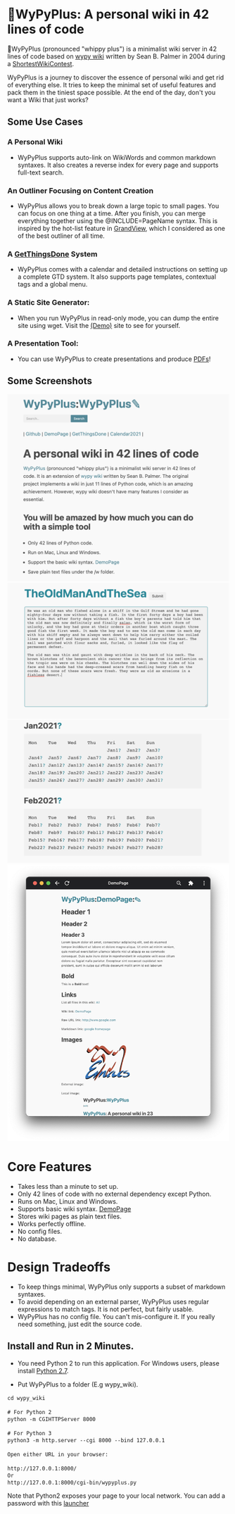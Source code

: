 # 🍦WyPyPlus: A personal wiki in 42 lines of code

🍦WyPyPlus (pronounced "whippy plus") is a minimalist wiki server in 42 lines of code based on [wypy wiki](http://infomesh.net/2003/wypy/) written by Sean B. Palmer in 2004 during a [ShortestWikiContest](http://wiki.c2.com/?ShortestWikiContest).

WyPyPlus is a journey to discover the essence of personal wiki and get rid of everything else. It tries to keep the minimal set of useful features and pack them in the tiniest space possible. At the end of the day, don't you want a Wiki that just works?


## Some Use Cases

### A Personal Wiki
*  WyPyPlus supports auto-link on WikiWords and common markdown syntaxes. It also creates a reverse index for every page and supports full-text search.

### An Outliner Focusing on Content Creation
*  WyPyPlus allows you to break down a large topic to small pages. You can focus on one thing at a time. After you finish, you can merge everything together using the @INCLUDE=PageName syntax. This is inspired by the hot-list feature in [GrandView](https://welcometosherwood.wordpress.com/2009/10/10/grandview/), which I considered as one of the best outliner of all time.

### A [GetThingsDone](https://en.wikipedia.org/wiki/Getting_Things_Done) System
* WyPyPlus comes with a calendar and detailed instructions on setting up a complete GTD system. It also supports page templates, contextual tags and a global menu. 

### A Static Site Generator:
*  When you run WyPyPlus in read-only mode, you can dump the entire site using wget. Visit the [(Demo)](https://ctrl-c.club/~lchen/cgi-bin/wypyplus.py%3Fp=WyPyPlus.html) site to see for yourself.
 
### A Presentation Tool:
* You can use WyPyPlus to create presentations and produce [PDFs](https://github.com/lchen198/wypyplus/blob/main/example_hardcopy.pdf)!

## Some Screenshots
![](example.png)
![](editor.png)
![](calendar.png)
![](example2.png)

# Core Features
* Takes less than a minute to set up.
* Only 42 lines of code with no external dependency except Python.
* Runs on Mac, Linux and Windows.
* Supports basic wiki syntax. [DemoPage](https://github.com/lchen198/wypyplus/blob/main/w/DemoPage)
* Stores wiki pages as plain text files. 
* Works perfectly offline.
* No config files.
* No database.

# Design Tradeoffs

* To keep things minimal, WyPyPlus only supports a subset of markdown syntaxes. 
* To avoid depending on an external parser, WyPyPlus uses regular expressions to match tags. It is not perfect, but fairly usable. 
* WyPyPlus has no config file. You can't mis-configure it. If you really need something, just edit the source code.


## Install and Run in 2 Minutes.

* You need Python 2 to run this application. For Windows users, please install [Python 2.7](https://www.python.org/download/releases/2.7/).

* Put WyPyPlus to a folder (E.g wypy_wiki).
```
cd wypy_wiki

# For Python 2
python -m CGIHTTPServer 8000 

# For Python 3
python3 -m http.server --cgi 8000 --bind 127.0.0.1

Open either URL in your browser:

http://127.0.0.1:8000/
Or 
http://127.0.0.1:8000/cgi-bin/wypyplus.py
```
Note that Python2 exposes your page to your local network. You can add a password with this [launcher](https://github.com/lchen198/wypyplus/wiki#how-to-add-password-authentication-in-python-2)
